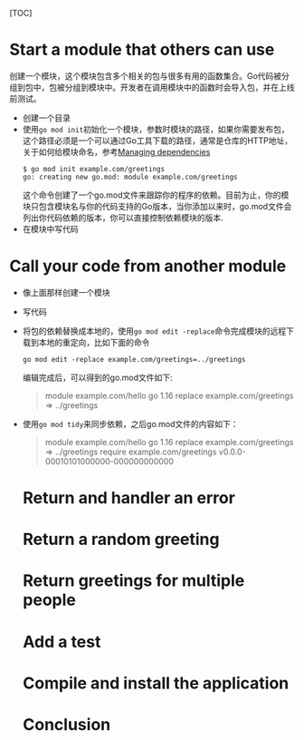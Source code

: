 [TOC]
# Start a module that others can use
创建一个模块，这个模块包含多个相关的包与很多有用的函数集合。Go代码被分组到包中，包被分组到模块中。开发者在调用模块中的函数时会导入包，并在上线前测试。
- 创建一个目录
- 使用`go mod init`初始化一个模块，参数时模块的路径，如果你需要发布包，这个路径必须是一个可以通过Go工具下载的路径，通常是仓库的HTTP地址，关于如何给模块命名，参考[Managing dependencies](https://go.dev/doc/modules/managing-dependencies#naming_module)
  ```shell
  $ go mod init example.com/greetings
  go: creating new go.mod: module example.com/greetings
  ```
  这个命令创建了一个go.mod文件来跟踪你的程序的依赖。目前为止，你的模块只包含模块名与你的代码支持的Go版本，当你添加以来时，go.mod文件会列出你代码依赖的版本，你可以直接控制依赖模块的版本.
- 在模块中写代码

# Call your code from another module
- 像上面那样创建一个模块
- 写代码
- 将包的依赖替换成本地的，使用`go mod edit -replace`命令完成模块的远程下载到本地的重定向，比如下面的命令
  ```shell
  go mod edit -replace example.com/greetings=../greetings
  ```
  编辑完成后，可以得到的go.mod文件如下:
  >module example.com/hello
  go 1.16
  replace example.com/greetings => ../greetings

- 使用`go mod tidy`来同步依赖，之后go.mod文件的内容如下：
  >module example.com/hello
  >go 1.16
  >replace example.com/greetings => ../greetings
  >require example.com/greetings v0.0.0-00010101000000-000000000000

  # Return and handler an error

  # Return a random greeting

  # Return greetings for multiple people

  # Add a test

  # Compile and install the application

  # Conclusion